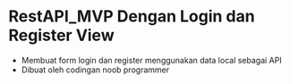 # RestAPI_MVP Dengan Login dan Register View
- Membuat form login dan register menggunakan data local sebagai API
- Dibuat oleh codingan noob programmer
